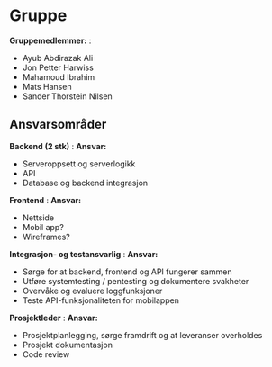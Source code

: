# Gruppe

**Gruppemedlemmer:**
: 
* Ayub Abdirazak Ali
* Jon Petter Harwiss
* Mahamoud Ibrahim
* Mats Hansen
* Sander Thorstein Nilsen

## Ansvarsområder

**Backend (2 stk)**
: **Ansvar:**
* Serveroppsett og serverlogikk
* API
* Database og backend integrasjon

**Frontend**
: **Ansvar:**
* Nettside
* Mobil app?
* Wireframes?

**Integrasjon- og testansvarlig**
: **Ansvar:**
* Sørge for at backend, frontend og API fungerer sammen
* Utføre systemtesting / pentesting og dokumentere svakheter
* Overvåke og evaluere loggfunksjoner
* Teste API-funksjonaliteten for mobilappen
 
**Prosjektleder**
: **Ansvar:**
* Prosjektplanlegging, sørge framdrift og at leveranser overholdes
* Prosjekt dokumentasjon
* Code review


